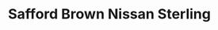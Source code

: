 ---
title: "Safford Brown Nissan Sterling"
url: /sterling/safford-brown-nissan-sterling/
shop: car
---